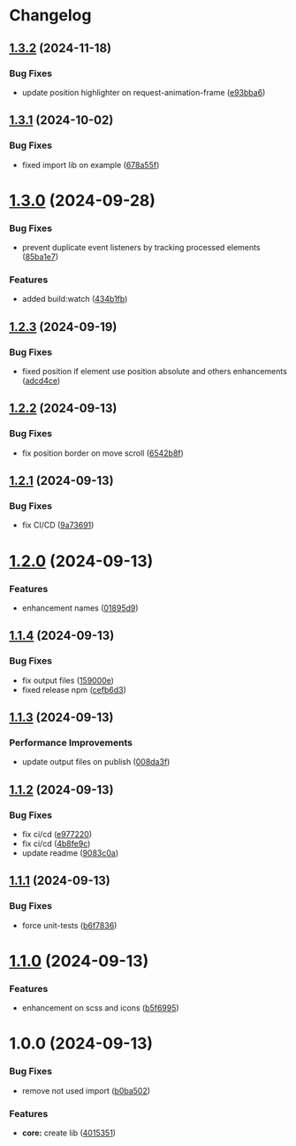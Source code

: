 # Changelog

## [1.3.2](https://github.com/mfe-pro/highlighter/compare/v1.3.1...v1.3.2) (2024-11-18)


### Bug Fixes

* update position highlighter on request-animation-frame ([e93bba6](https://github.com/mfe-pro/highlighter/commit/e93bba64da7f7389152dd5e0c7724373bc77efd1))

## [1.3.1](https://github.com/mfe-pro/highlighter/compare/v1.3.0...v1.3.1) (2024-10-02)


### Bug Fixes

* fixed import lib on example ([678a55f](https://github.com/mfe-pro/highlighter/commit/678a55ff223d80a5bef6f2b3b39014a1e45f7c87))

# [1.3.0](https://github.com/mfe-pro/highlighter/compare/v1.2.3...v1.3.0) (2024-09-28)


### Bug Fixes

* prevent duplicate event listeners by tracking processed elements ([85ba1e7](https://github.com/mfe-pro/highlighter/commit/85ba1e74f43897fac1cf34ccde2d8d55c552ae99))


### Features

* added build:watch ([434b1fb](https://github.com/mfe-pro/highlighter/commit/434b1fb94a26eb788e40317279a586e1df25dab5))

## [1.2.3](https://github.com/mfe-pro/highlighter/compare/v1.2.2...v1.2.3) (2024-09-19)


### Bug Fixes

* fixed position if element use position absolute and others enhancements ([adcd4ce](https://github.com/mfe-pro/highlighter/commit/adcd4ce53f30e73896323190ce99988e855fb2a7))

## [1.2.2](https://github.com/mfe-pro/highlighter/compare/v1.2.1...v1.2.2) (2024-09-13)


### Bug Fixes

* fix position border on move scroll ([6542b8f](https://github.com/mfe-pro/highlighter/commit/6542b8f7ed785cef4d048a6c8a01ec05f6046f41))

## [1.2.1](https://github.com/mfe-pro/highlighter/compare/v1.2.0...v1.2.1) (2024-09-13)


### Bug Fixes

* fix CI/CD ([9a73691](https://github.com/mfe-pro/highlighter/commit/9a7369111e6ce5bbaf2c02f11367966a6cf3d92a))

# [1.2.0](https://github.com/mfe-pro/highlighter/compare/v1.1.4...v1.2.0) (2024-09-13)


### Features

* enhancement names ([01895d9](https://github.com/mfe-pro/highlighter/commit/01895d980cf790d771d1a9f86a8ae0a3d814733a))

## [1.1.4](https://github.com/mfe-pro/highlighter/compare/v1.1.3...v1.1.4) (2024-09-13)


### Bug Fixes

* fix output files ([159000e](https://github.com/mfe-pro/highlighter/commit/159000e4eddce83465f94106d54142a8a983ed88))
* fixed release npm ([cefb6d3](https://github.com/mfe-pro/highlighter/commit/cefb6d3edabde26db9b2ace0a3beec64d48a5be5))

## [1.1.3](https://github.com/mfe-pro/highlighter/compare/v1.1.2...v1.1.3) (2024-09-13)


### Performance Improvements

* update output files on publish ([008da3f](https://github.com/mfe-pro/highlighter/commit/008da3fbb1414ab1396c1ebdcdc99bdd8bcbb234))

## [1.1.2](https://github.com/mfe-pro/highlighter/compare/v1.1.1...v1.1.2) (2024-09-13)


### Bug Fixes

* fix ci/cd ([e977220](https://github.com/mfe-pro/highlighter/commit/e977220082f95ffb1e2026f80df71f8365f55673))
* fix ci/cd ([4b8fe9c](https://github.com/mfe-pro/highlighter/commit/4b8fe9c296ed3e42a05acd6d6a5417fb4f654c39))
* update readme ([9083c0a](https://github.com/mfe-pro/highlighter/commit/9083c0a6754173e068e4c9cc73203a571e38a3eb))

## [1.1.1](https://github.com/mfe-pro/highlighter/compare/v1.1.0...v1.1.1) (2024-09-13)


### Bug Fixes

* force unit-tests ([b6f7836](https://github.com/mfe-pro/highlighter/commit/b6f7836996938fd84b28e363e28c038e9bad3a8f))

# [1.1.0](https://github.com/mfe-pro/highlighter/compare/v1.0.0...v1.1.0) (2024-09-13)


### Features

* enhancement on scss and icons ([b5f6995](https://github.com/mfe-pro/highlighter/commit/b5f69951cfd22bc2aa56341693069ae429735fa5))

# 1.0.0 (2024-09-13)


### Bug Fixes

* remove not used import ([b0ba502](https://github.com/mfe-pro/highlighter/commit/b0ba502fa2e5901a235e82070c5451260d281813))


### Features

* **core:** create lib ([4015351](https://github.com/mfe-pro/highlighter/commit/40153510a81ef6a00e31a90742ad759eba191cc4))

